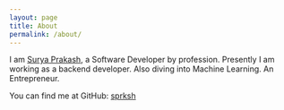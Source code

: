```yaml
---
layout: page
title: About
permalink: /about/
---
```


I am [Surya Prakash](https://www.linkedin.com/in/surya-prakash-a6985a61/), a Software Developer by profession. Presently I am working as a backend developer. Also diving into Machine Learning. An Entrepreneur.

You can find me at GitHub:
[sprksh](https://github.com/sprksh)

